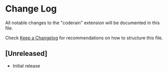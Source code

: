 # Change Log

All notable changes to the "coderain" extension will be documented in this file.

Check [Keep a Changelog](http://keepachangelog.com/) for recommendations on how to structure this file.

## [Unreleased]

- Initial release